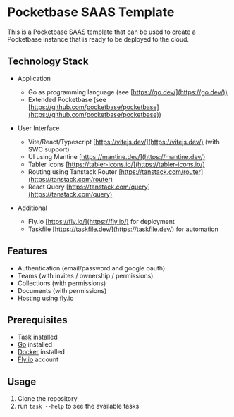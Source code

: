 # Pocketbase SAAS Template

This is a Pocketbase SAAS template that can be used to create a Pocketbase instance that is ready to be deployed to the cloud.


## Technology Stack

- Application
    - Go as programming language (see [https://go.dev/](https://go.dev/))
    - Extended Pocketbase (see [https://github.com/pocketbase/pocketbase](https://github.com/pocketbase/pocketbase))

- User Interface
    - Vite/React/Typescript [https://vitejs.dev/](https://vitejs.dev/) (with SWC support)
    - UI using Mantine [https://mantine.dev/](https://mantine.dev/)
    - Tabler Icons [https://tabler-icons.io/](https://tabler-icons.io/)
    - Routing using Tanstack Router [https://tanstack.com/router](https://tanstack.com/router)
    - React Query [https://tanstack.com/query](https://tanstack.com/query)  

- Additional
    - Fly.io [https://fly.io/](https://fly.io/) for deployment
    - Taskfile [https://taskfile.dev/](https://taskfile.dev/) for automation

## Features
- Authentication (email/password and google oauth)
- Teams (with invites / ownership / permissions)
- Collections (with permissions)
- Documents (with permissions)
- Hosting using fly.io


## Prerequisites
- [Task](https://taskfile.dev/) installed
- [Go](https://go.dev/) installed
- [Docker](https://www.docker.com/) installed
- [Fly.io](https://fly.io/) account

## Usage
1. Clone the repository
2. run `task --help` to see the available tasks
